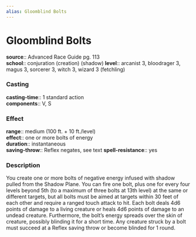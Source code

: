 ```yaml
---
alias: Gloomblind Bolts
---
```


# Gloomblind Bolts 

**source**:: Advanced Race Guide pg. 113  
**school**:: conjuration (creation) (shadow)
**level**:: arcanist 3, bloodrager 3, magus 3, sorcerer 3, witch 3, wizard 3 (fetchling)

### Casting 

**casting-time**:: 1 standard action  
**components**:: V, S

### Effect 

**range**:: medium (100 ft. + 10 ft./level)  
**effect**:: one or more bolts of energy  
**duration**:: instantaneous  
**saving-throw**:: Reflex negates, see text
**spell-resistance**:: yes

### Description 

You create one or more bolts of negative energy infused with shadow pulled from the Shadow Plane. You can fire one bolt, plus one for every four levels beyond 5th (to a maximum of three bolts at 13th level) at the same or different targets, but all bolts must be aimed at targets within 30 feet of each other and require a ranged touch attack to hit. Each bolt deals 4d6 points of damage to a living creature or heals 4d6 points of damage to an undead creature. Furthermore, the bolt’s energy spreads over the skin of creature, possibly blinding it for a short time. Any creature struck by a bolt must succeed at a Reflex saving throw or become blinded for 1 round.
